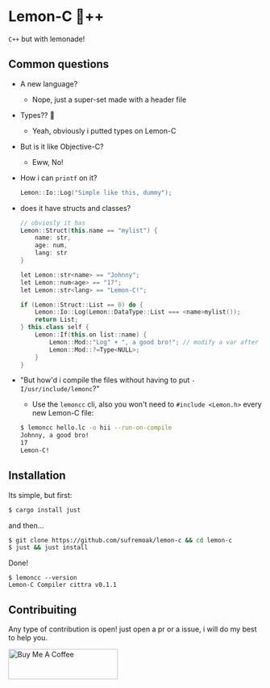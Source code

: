 # Lemon-C 🍋++
`C++` but with lemonade!

## Common questions
- A new language?
    - Nope, just a super-set made with a header file

- Types?? 👀
    - Yeah, obviously i putted types on Lemon-C

- But is it like Objective-C?
    - Eww, No!

- How i can `printf` on it?
    ```cpp
    Lemon::Io::Log("Simple like this, dummy");
    ```

- does it have structs and classes?
    ```cpp
    // obviosly it has
    Lemon::Struct(this.name == "mylist") {
        name: str,
        age: num,
        lang: str
    }

    let Lemon::str<name> == "Johnny";
    let Lemon::num<age> == "17";
    let Lemon::str<lang> == "Lemon-C!";

    if (Lemon::Struct::List == 0) do {
        Lemon::Io::Log(Lemon::DataType::List === <name>mylist());
        return List;
    } this.class self {
        Lemon::If(this.on list::name) {
            Lemon::Mod::"Log" + ", a good bro!"; // modify a var after it being used!
            Lemon::Mod::?=Type<NULL>; 
        }
    }
    ``` 

- "But how'd i compile the files without having to put `-I/usr/include/lemonc`?"
    - Use the `lemoncc` cli, also you won't need to `#include <Lemon.h>` every new Lemon-C file:
    ```bash
    $ lemoncc hello.lc -o hii --run-on-compile
    Johnny, a good bro!
    17
    Lemon-C!
    ``` 

## Installation

Its simple, but first:
```bash
$ cargo install just
```

and then...
```bash
$ git clone https://github.com/sufremoak/lemon-c && cd lemon-c
$ just && just install
```

Done!
```
$ lemoncc --version
Lemon-C Compiler cittra v0.1.1
```

## Contribuiting
Any type of contribution is open! just open a pr or a issue, i will do my best to help you.

<a href="https://www.buymeacoffee.com/sufremoak" target="_blank"><img src="https://cdn.buymeacoffee.com/buttons/v2/default-red.png" alt="Buy Me A Coffee" style="height: 60px !important;width: 217px !important;" ></a>
